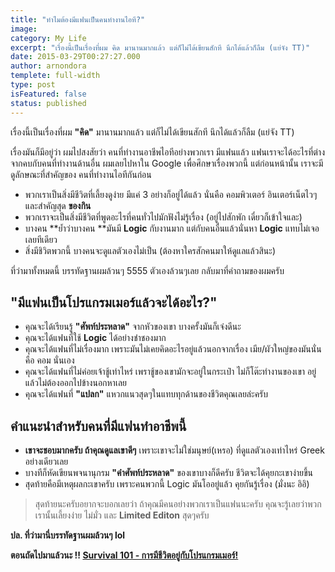 ```yaml
---
title: "ทำไมต้องมีแฟนเป็นคนทำงานไอที?"
image:
category: My Life
excerpt: "เรื่องนี้เป็นเรื่องที่ผม คิด มานานมากแล้ว แต่ก็ไม่ได้เขียนสักที นึกได้แล้วก็ลืม (แย่จัง TT)"
date: 2015-03-29T00:27:27.000
author: arnondora
templete: full-width
type: post
isFeatured: false
status: published
---
```


เรื่องนี้เป็นเรื่องที่ผม **"คิด"** มานานมากแล้ว แต่ก็ไม่ได้เขียนสักที นึกได้แล้วก็ลืม (แย่จัง TT)

เรื่องมันก็มีอยู่ว่า ผมไปสงสัยว่า คนที่ทำงานอาชีพไอทีอย่างพวกเรา มีแฟนแล้ว แฟนเราจะได้อะไรที่ต่างจากคบกับคนที่ทำงานด้านอื่น ผมเลยไปหาใน Google เพื่อศึกษาเรื่องพวกนี้ แต่ก่อนหน้านั้น เราจะมีดูลักษณะที่สำคัญของ คนที่ทำงานไอทีกันก่อน


* พวกเราเป็นสิ่งมีชีวิตที่เลี้ยงดูง่าย มีแค่ 3 อย่างก็อยู่ได้แล้ว นั่นคือ คอมพิวเตอร์ อินเตอร์เน็ตไวๆ และสำคัญสุด **ของกิน**
* พวกเราจะเป็นสิ่งมีชีวิตที่พูดอะไรที่คนทั่วไปมักฟังไม่รู้เรื่อง (อยู่ไปสักพัก เดี๋ยวก็เข้าใจและ)
* บางคน **ย้ำว่าบางคน **มันมี **Logic** กับงานมาก แต่กับคนอื่นแล้วนั่นหา **Logic** แทบไม่เจอเลยทีเดียว
* สิ่งมีชิวิตพวกนี้ บางคนจะดูแลตัวเองไม่เป็น (ต้องหาใครสักคนมาให้ดูแลแล้วสินะ)

ที่ว่ามาทั้งหมดนี้ บรรทัดฐานผมล้วนๆ 5555 ตัวเองล้วนๆเลย กลับมาที่คำถามของผมครับ

## "มีแฟนเป็นโปรแกรมเมอร์แล้วจะได้อะไร?"


* คุณจะได้เรียนรู้ **"ศัพท์ประหลาด"** จากหัวของเขา บางครั้งมันก็เจ๋งดีนะ
* คุณจะได้แฟนที่ใช้ **Logic** ได้อย่างชำชองมาก
* คุณจะได้แฟนที่ไม่เรื่องมาก เพราะมันไม่เคยคิดอะไรอยู่แล้วนอกจากเรื่อง เมีย/ผัวใหญ่ของมันนั่นคือ คอม นั่นเอง
* คุณจะได้แฟนที่ไม่ค่อยเจ้าชู้เท่าไหร่ เพราชู้ของเขามักจะอยู่ในกระเป๋า ไม่ก็โต๊ะทำงานของเขา อยู่แล้วไม่ต้องออกไปข้างนอกหาเลย
* คุณจะได้แฟนที่ **"แปลก"** แหวกแนวสุดๆในแทบทุกด้านของชีวิตคุณเลยล่ะครับ


## คำแนะนำสำหรับคนที่มีแฟนทำอาชีพนี้


* **เขาจะชอบมากครับ ถ้าคุณดูแลเขาดีๆ** เพราะเขาจะไม่ใช่มนุษย์(เหรอ) ที่ดูแลตัวเองเท่าไหร่ Greek อย่างเดียวเลย
* บางทีก็หัดเขียนพจนานุกรม **"คำศัพท์ประหลาด"** ของเขาบางก็ดีครับ ชีวิตจะได้คุยกะเขาง่ายขึ้น
* สุดท้ายคือมีเหตุผลกะเขาครับ เพราะคนพวกนี้ Logic มันโออยู่แล้ว คุยกันรู้เรื่อง (มั่งนะ อิอิ)


> สุดท้ายนะครับอยากจะบอกเลยว่า ถ้าคุณมีคนอย่างพวกเราเป็นแฟนนะครับ คุณจะรู้เลยว่าพวกเรานั้นเลี้ยงง่าย ไม่มั่ว และ **Limited Editon** สุดๆครับ


**ปล. ที่ว่ามานี่บรรทัดฐานผมล้วนๆ lol**

**ตอนถัดไปมาแล้วนะ !! [Survival 101 - การมีชีวิตอยู่กับโปรแกรมเมอร์!][0]**

[0]: http://www.arnondora.in.th/survival101-with-programmer "Survival 101 – การมีชีวิตอยู่กับโปรแกรมเมอร์!"
